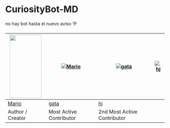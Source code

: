 # CuriosityBot-MD
no hay bot hasta el nuevo aviso 🪧


<a href="https://github.com/AzamiJs"><img src="https://github.com/AzamiJs.png?" width="100" height="200"></a> | [![Mario](https://github.com/elrebelde21.png?size=100)](https://github.com/elrebelde21) | [![gata](https://github.com/GataNina-Li.png?size=100)](https://github.com/GataNina-Li) | [![hj](https://github.com/HacheJota.png?size=100)](https://github.com/HacheJota) 
----|----|----|----
[Mario](https://github.com/elrebelde21) | [gata](https://github.com/GataNina-Li) | [hj](https://github.com/HacheJota)
  Author / Creator | Most Active Contributor | 2nd Most Active Contributor
